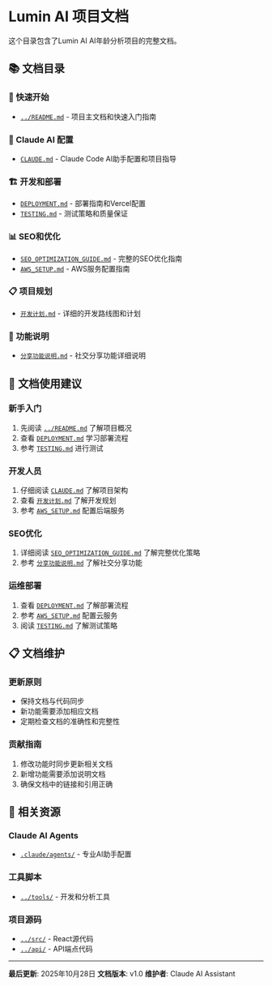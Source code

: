 # Lumin AI 项目文档

这个目录包含了Lumin AI AI年龄分析项目的完整文档。

## 📚 文档目录

### 🚀 快速开始
- [`../README.md`](../README.md) - 项目主文档和快速入门指南

### 🤖 Claude AI 配置
- [`CLAUDE.md`](CLAUDE.md) - Claude Code AI助手配置和项目指导

### 🏗️ 开发和部署
- [`DEPLOYMENT.md`](DEPLOYMENT.md) - 部署指南和Vercel配置
- [`TESTING.md`](TESTING.md) - 测试策略和质量保证

### 📊 SEO和优化
- [`SEO_OPTIMIZATION_GUIDE.md`](SEO_OPTIMIZATION_GUIDE.md) - 完整的SEO优化指南
- [`AWS_SETUP.md`](AWS_SETUP.md) - AWS服务配置指南

### 📋 项目规划
- [`开发计划.md`](开发计划.md) - 详细的开发路线图和计划

### 🎨 功能说明
- [`分享功能说明.md`](分享功能说明.md) - 社交分享功能详细说明

## 🎯 文档使用建议

### 新手入门
1. 先阅读 [`../README.md`](../README.md) 了解项目概况
2. 查看 [`DEPLOYMENT.md`](DEPLOYMENT.md) 学习部署流程
3. 参考 [`TESTING.md`](TESTING.md) 进行测试

### 开发人员
1. 仔细阅读 [`CLAUDE.md`](CLAUDE.md) 了解项目架构
2. 查看 [`开发计划.md`](开发计划.md) 了解开发规划
3. 参考 [`AWS_SETUP.md`](AWS_SETUP.md) 配置后端服务

### SEO优化
1. 详细阅读 [`SEO_OPTIMIZATION_GUIDE.md`](SEO_OPTIMIZATION_GUIDE.md) 了解完整优化策略
2. 参考 [`分享功能说明.md`](分享功能说明.md) 了解社交分享功能

### 运维部署
1. 查看 [`DEPLOYMENT.md`](DEPLOYMENT.md) 了解部署流程
2. 参考 [`AWS_SETUP.md`](AWS_SETUP.md) 配置云服务
3. 阅读 [`TESTING.md`](TESTING.md) 了解测试策略

## 📋 文档维护

### 更新原则
- 保持文档与代码同步
- 新功能需要添加相应文档
- 定期检查文档的准确性和完整性

### 贡献指南
1. 修改功能时同步更新相关文档
2. 新增功能需要添加说明文档
3. 确保文档中的链接和引用正确

## 🔗 相关资源

### Claude AI Agents
- [`.claude/agents/`](../.claude/agents/) - 专业AI助手配置

### 工具脚本
- [`../tools/`](../tools/) - 开发和分析工具

### 项目源码
- [`../src/`](../src/) - React源代码
- [`../api/`](../api/) - API端点代码

---

**最后更新**: 2025年10月28日
**文档版本**: v1.0
**维护者**: Claude AI Assistant
